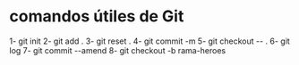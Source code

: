 # comandos útiles de Git


 1- git init
 2- git add .
 3- git reset .
 4- git commit -m
 5- git checkout -- .
 6- git log
 7- git commit --amend
 8- git checkout -b rama-heroes
